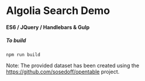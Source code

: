# Algolia Search Demo

#### ES6 / JQuery / Handlebars & Gulp

##### To build
  `npm run build`

Note: The provided dataset has been created using the https://github.com/sosedoff/opentable project.  
